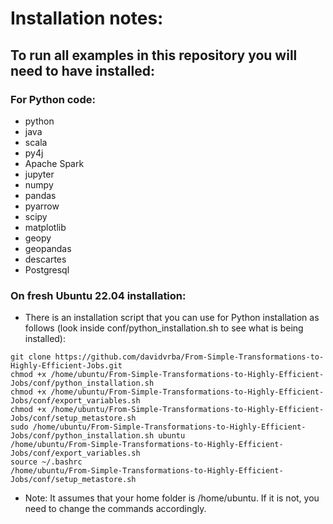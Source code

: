 # Installation notes:

## To run all examples in this repository you will need to have installed:

### For Python code:
* python
* java
* scala
* py4j
* Apache Spark
* jupyter
* numpy
* pandas
* pyarrow
* scipy
* matplotlib
* geopy
* geopandas
* descartes
* Postgresql

### On fresh Ubuntu 22.04 installation:
* There is an installation script that you can use for Python installation as follows (look inside conf/python_installation.sh to see what is being installed):
```
git clone https://github.com/davidvrba/From-Simple-Transformations-to-Highly-Efficient-Jobs.git
chmod +x /home/ubuntu/From-Simple-Transformations-to-Highly-Efficient-Jobs/conf/python_installation.sh
chmod +x /home/ubuntu/From-Simple-Transformations-to-Highly-Efficient-Jobs/conf/export_variables.sh
chmod +x /home/ubuntu/From-Simple-Transformations-to-Highly-Efficient-Jobs/conf/setup_metastore.sh
sudo /home/ubuntu/From-Simple-Transformations-to-Highly-Efficient-Jobs/conf/python_installation.sh ubuntu
/home/ubuntu/From-Simple-Transformations-to-Highly-Efficient-Jobs/conf/export_variables.sh
source ~/.bashrc
/home/ubuntu/From-Simple-Transformations-to-Highly-Efficient-Jobs/conf/setup_metastore.sh

```
* Note: It assumes that your home folder is /home/ubuntu. If it is not, you need to change the commands accordingly.
